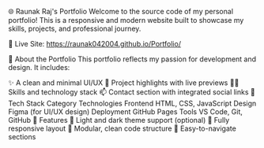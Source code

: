 🌐 Raunak Raj's Portfolio
Welcome to the source code of my personal portfolio!
This is a responsive and modern website built to showcase my skills, projects, and professional journey.

🔗 Live Site: https://raunak042004.github.io/Portfolio/

📌 About the Portfolio
This portfolio reflects my passion for development and design. It includes:

✨ A clean and minimal UI/UX
💼 Project highlights with live previews
👨‍💻 Skills and technology stack
📫 Contact section with integrated social links
🧠 Tech Stack
Category	Technologies
Frontend	HTML, CSS, JavaScript
Design	Figma (for UI/UX design)
Deployment	GitHub Pages
Tools	VS Code, Git, GitHub
🚀 Features
🌙 Light and dark theme support (optional)
📱 Fully responsive layout
🧩 Modular, clean code structure
🔗 Easy-to-navigate sections
